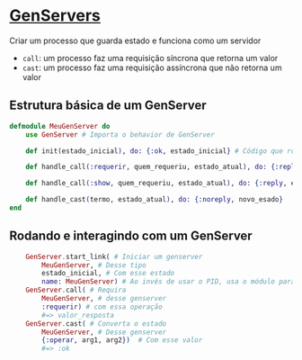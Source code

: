 # [GenServers](https://hexdocs.pm/elixir/GenServer.html)

Criar um processo que guarda estado e funciona como um servidor
- `call`: um processo faz uma requisição síncrona que retorna um valor
- `cast`: um processo faz uma requisição assíncrona que não retorna um valor

## Estrutura básica de um GenServer

```elixir
defmodule MeuGenServer do
    use GenServer # Importa o behavior de GenServer

    def init(estado_inicial), do: {:ok, estado_inicial} # Código que roda quando o genserver inicia

    def handle_call(:requerir, quem_requeriu, estado_atual), do: {:reply, valor_resposta, novo_estado}

    def handle_call(:show, quem_requeriu, estado_atual), do: {:reply, estado_atual, estado_atual} 

    def handle_cast(termo, estado_atual), do: {:noreply, novo_esado}
end
```

## Rodando e interagindo com um GenServer
```elixir
    GenServer.start_link( # Iniciar um genserver
        MeuGenServer, # Desse tipo
        estado_inicial, # Com esse estado
        name: MeuGenServer) # Ao invés de usar o PID, usa o módulo para identificar
    GenServer.call( # Requira
        MeuGenServer, # desse genserver
        :requerir) # com essa operação
        #=> valor_resposta
    GenServer.cast( # Converta o estado
        MeuGenServer, # Desse genserver
        {:operar, arg1, arg2})  # Com esse valor
        #=> :ok
```